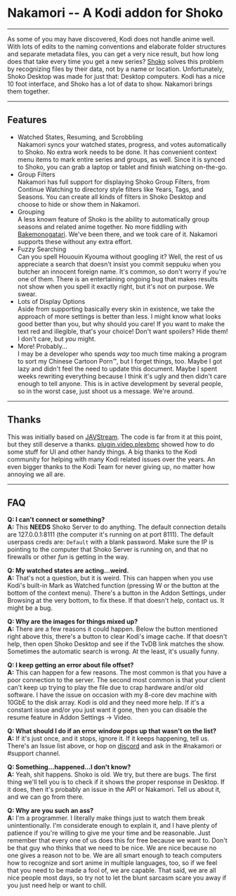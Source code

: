 # Nakamori -- A Kodi addon for Shoko

---------------------------------------------------------

As some of you may have discovered, Kodi does not handle anime well. With lots of edits to the naming conventions and elaborate folder structures and separate metadata files, you can get a very nice result, but how long does that take every time you get a new series? [Shoko](https://shokoanime.com) solves this problem by recognizing files by their data, not by a name or location. Unfortunately, Shoko Desktop was made for just that: Desktop computers. Kodi has a nice 10 foot interface, and Shoko has a lot of data to show. Nakamori brings them together.

---------------------------------------------------------

## Features

- Watched States, Resuming, and Scrobbling\
  Nakamori syncs your watched states, progress, and votes automatically to Shoko. No extra work needs to be done. It has convenient context menu items to mark entire series and groups, as well. Since it is synced to Shoko, you can grab a laptop or tablet and finish watching on-the-go.
- Group Filters\
  Nakamori has full support for displaying Shoko Group Filters, from Continue Watching to directory style filters like Years, Tags, and Seasons. You can create all kinds of filters in Shoko Desktop and choose to hide or show them in Nakamori.
- Grouping\
  A less known feature of Shoko is the ability to automatically group seasons and related anime together. No more fiddling with [Bakemonogatari](http://anidb.net/perl-bin/animedb.pl?show=rel&aid=6327). We've been there, and we took care of it. Nakamori supports these without any extra effort.
- Fuzzy Searching\
  Can you spell Hououin Kyouma without googling it? Well, the rest of us appreciate a search that doesn't insist you commit seppuku when you butcher an innocent foreign name. It's common, so don't worry if you're one of them. There is an entertaining ongoing bug that makes results not show when you spell it exactly right, but it's not on purpose. We swear.
- Lots of Display Options\
  Aside from supporting basically every skin in existence, we take the approach of more settings is better than less. I might know what looks good better than you, but why should you care! If you want to make the text red and illegible, that's your choice! Don't want spoilers? Hide them! I don't care, but *you* might.
- More! Probably...\
  I may be a developer who spends *way* too much time making a program to sort my Chinese Cartoon Porn™, but I forget things, too. Maybe I got lazy and didn't feel the need to update this document. Maybe I spent weeks rewriting everything because I think it's ugly and then didn't care enough to tell anyone. This is in active development by several people, so in the worst case, just shoot us a message. We're around.

---------------------------------------------------------

## Thanks

This was initially based on [JAVStream](http://www.ptom.co.uk/home/). The code is far from it at this point, but they still deserve a thanks.
[plugin.video.plexbmc](https://github.com/hippojay/plugin.video.plexbmc/) showed how to do some stuff for UI and other handy things.
A big thanks to the Kodi community for helping with many Kodi related issues over the years.
An even bigger thanks to the Kodi Team for never giving up, no matter how annoying we all are.

---------------------------------------------------------

## FAQ

**Q: I can't connect or something?**\
**A:** This **NEEDS** Shoko Server to do anything. The default connection details are 127.0.0.1:8111 (the computer it's running on at port 8111). The default userpass creds are: `Default` with a blank password. Make sure the IP is pointing to the computer that Shoko Server is running on, and that no firewalls or other *fun* is getting in the way.

**Q: My watched states are acting...weird.**\
**A:** That's not a question, but it is weird. This can happen when you use Kodi's built-in Mark as Watched function (pressing W or the button at the bottom of the context menu). There's a button in the Addon Settings, under Browsing at the very bottom, to fix these. If that doesn't help, contact us. It might be a bug.

**Q: Why are the images for things mixed up?**\
**A:** There are a few reasons it could happen. Below the button mentioned right above this, there's a button to clear Kodi's image cache. If that doesn't help, then open Shoko Desktop and see if the TvDB link matches the show. Sometimes the automatic search is wrong. At the least, it's usually funny.

**Q: I keep getting an error about file offset?**\
**A:** This can happen for a few reasons. The most common is that you have a poor connection to the server. The second most common is that your client can't keep up trying to play the file due to crap hardware and/or old software. I have the issue on occasion with my 8-core dev machine with 10GbE to the disk array. Kodi is old and they need more help. If it's a constant issue and/or you just want it gone, then you can disable the resume feature in Addon Settings -> Video.

**Q: What should I do if an error window pops up that wasn't on the list?**\
**A:** If it's just once, and it stops, ignore it. If it keeps happening, tell us. There's an Issue list above, or hop on [discord](https://discordapp.com/invite/vpeHDsg) and ask in the #nakamori or #support channel.

**Q: Something...happened...I don't know?**\
**A:** Yeah, shit happens. Shoko is old. We try, but there are bugs. The first thing we'll tell you is to check if it shows the proper response in Desktop. If it does, then it's probably an issue in the API or Nakamori. Tell us about it, and we can go from there.

**Q: Why are you such an ass?**\
**A:** I'm a programmer. I literally make things just to watch them break unintentionally. I'm considerate enough to explain it, and I have plenty of patience if you're willing to give me your time and be reasonable. Just remember that every one of us does this for free because we want to. Don't be that guy who thinks that we need to be nice. We are nice because no one gives a reason not to be. We are all smart enough to teach computers how to recognize and sort anime in multiple languages, too, so if we feel that you need to be made a fool of, we are capable. That said, we are all nice people most days, so try not to let the blunt sarcasm scare you away if you just need help or want to chill.
